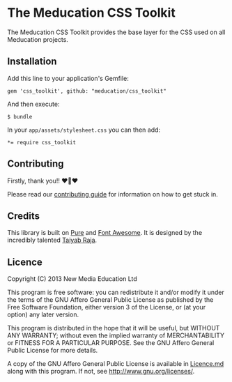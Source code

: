 # The Meducation CSS Toolkit

The Meducation CSS Toolkit provides the base layer for the CSS used on all Meducation projects.

## Installation

Add this line to your application's Gemfile:

    gem 'css_toolkit', github: "meducation/css_toolkit"

And then execute:

    $ bundle

In your `app/assets/stylesheet.css` you can then add:

    *= require css_toolkit

## Contributing

Firstly, thank you!! :heart::sparkling_heart::heart:

Please read our [contributing guide](https://github.com/meducation/css_toolkit/tree/master/CONTRIBUTING.md) for information on how to get stuck in.

## Credits

This library is built on [Pure](http://purecss.io/) and [Font Awesome](http://fontawesome.io/). It is designed by the incredibly talented [Taiyab Raja](http://taiyab.co.uk).

## Licence

Copyright (C) 2013 New Media Education Ltd

This program is free software: you can redistribute it and/or modify
it under the terms of the GNU Affero General Public License as published by
the Free Software Foundation, either version 3 of the License, or
(at your option) any later version.

This program is distributed in the hope that it will be useful,
but WITHOUT ANY WARRANTY; without even the implied warranty of
MERCHANTABILITY or FITNESS FOR A PARTICULAR PURPOSE.  See the
GNU Affero General Public License for more details.

A copy of the GNU Affero General Public License is available in [Licence.md](https://github.com/meducation/css_toolkit/blob/master/LICENCE.md)
along with this program.  If not, see <http://www.gnu.org/licenses/>.
